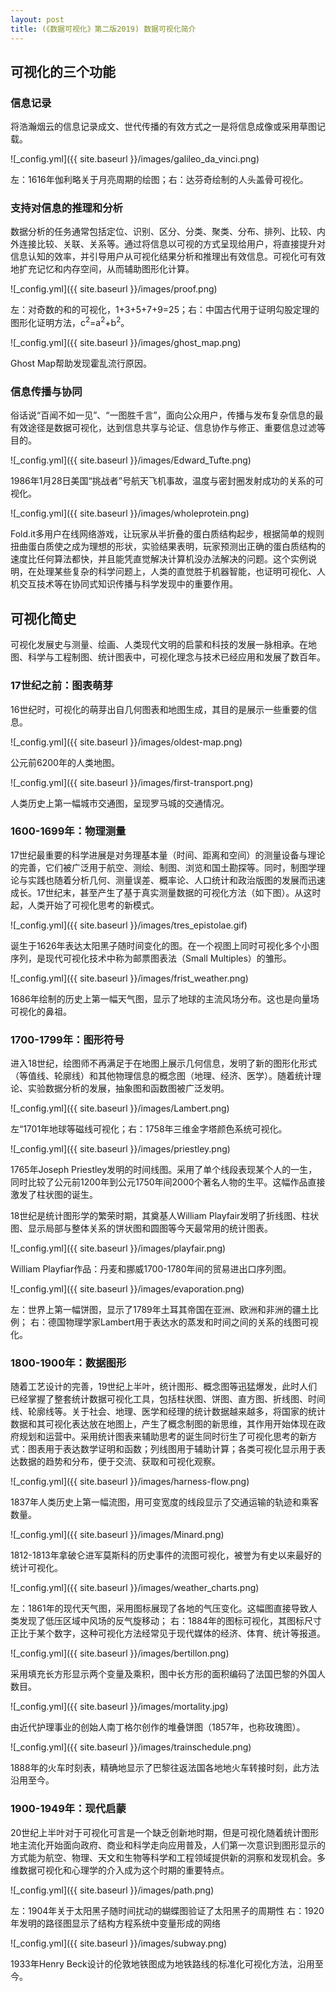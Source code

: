 ```yaml
---
layout: post
title: (《数据可视化》第二版2019) 数据可视化简介
---
```


## 可视化的三个功能
### 信息记录
将浩瀚烟云的信息记录成文、世代传播的有效方式之一是将信息成像或采用草图记载。

![_config.yml]({{ site.baseurl }}/images/galileo_da_vinci.png)

左：1616年伽利略关于月亮周期的绘图；右：达芬奇绘制的人头盖骨可视化。

### 支持对信息的推理和分析
数据分析的任务通常包括定位、识别、区分、分类、聚类、分布、排列、比较、内外连接比较、关联、关系等。通过将信息以可视的方式呈现给用户，将直接提升对信息认知的效率，并引导用户从可视化结果分析和推理出有效信息。可视化可有效地扩充记忆和内存空间，从而辅助图形化计算。

![_config.yml]({{ site.baseurl }}/images/proof.png)

左：对奇数的和的可视化，1+3+5+7+9=25；右：中国古代用于证明勾股定理的图形化证明方法，c<sup>2</sup>=a<sup>2</sup>+b<sup>2</sup>。

![_config.yml]({{ site.baseurl }}/images/ghost_map.png)

Ghost Map帮助发现霍乱流行原因。

### 信息传播与协同
俗话说“百闻不如一见”、“一图胜千言”，面向公众用户，传播与发布复杂信息的最有效途径是数据可视化，达到信息共享与论证、信息协作与修正、重要信息过滤等目的。

![_config.yml]({{ site.baseurl }}/images/Edward_Tufte.png)

1986年1月28日美国“挑战者”号航天飞机事故，温度与密封圈发射成功的关系的可视化。

![_config.yml]({{ site.baseurl }}/images/wholeprotein.png)

Fold.it多用户在线网络游戏，让玩家从半折叠的蛋白质结构起步，根据简单的规则扭曲蛋白质使之成为理想的形状，实验结果表明，玩家预测出正确的蛋白质结构的速度比任何算法都快，并且能凭直觉解决计算机没办法解决的问题。这个实例说明，在处理某些复杂的科学问题上，人类的直觉胜于机器智能，也证明可视化、人机交互技术等在协同式知识传播与科学发现中的重要作用。

## 可视化简史
可视化发展史与测量、绘画、人类现代文明的启蒙和科技的发展一脉相承。在地图、科学与工程制图、统计图表中，可视化理念与技术已经应用和发展了数百年。

### 17世纪之前：图表萌芽
16世纪时，可视化的萌芽出自几何图表和地图生成，其目的是展示一些重要的信息。

![_config.yml]({{ site.baseurl }}/images/oldest-map.png)

公元前6200年的人类地图。

![_config.yml]({{ site.baseurl }}/images/first-transport.png)

人类历史上第一幅城市交通图，呈现罗马城的交通情况。

### 1600-1699年：物理测量
17世纪最重要的科学进展是对务理基本量（时间、距离和空间）的测量设备与理论的完善，它们被广泛用于航空、测绘、制图、浏览和国土勘探等。同时，制图学理论与实践也随着分析几何、测量误差、概率论、人口统计和政治版图的发展而迅速成长。17世纪末，甚至产生了基于真实测量数据的可视化方法（如下图）。从这时起，人类开始了可视化思考的新模式。

![_config.yml]({{ site.baseurl }}/images/tres_epistolae.gif)

诞生于1626年表达太阳黑子随时间变化的图。在一个视图上同时可视化多个小图序列，是现代可视化技术中称为邮票图表法（Small Multiples）的雏形。

![_config.yml]({{ site.baseurl }}/images/frist_weather.png)

1686年绘制的历史上第一幅天气图，显示了地球的主流风场分布。这也是向量场可视化的鼻祖。

### 1700-1799年：图形符号
进入18世纪，绘图师不再满足于在地图上展示几何信息，发明了新的图形化形式（等值线、轮廓线）和其他物理信息的概念图（地理、经济、医学）。随着统计理论、实验数据分析的发展，抽象图和函数图被广泛发明。

![_config.yml]({{ site.baseurl }}/images/Lambert.png)

左“1701年地球等磁线可视化；右：1758年三维金字塔颜色系统可视化。

![_config.yml]({{ site.baseurl }}/images/priestley.png)

1765年Joseph Priestley发明的时间线图。采用了单个线段表现某个人的一生，同时比较了公元前1200年到公元1750年间2000个著名人物的生平。这幅作品直接激发了柱状图的诞生。

18世纪是统计图形学的繁荣时期，其奠基人William Playfair发明了折线图、柱状图、显示局部与整体关系的饼状图和圆图等今天最常用的统计图表。

![_config.yml]({{ site.baseurl }}/images/playfair.png)

William Playfiar作品：丹麦和挪威1700-1780年间的贸易进出口序列图。

![_config.yml]({{ site.baseurl }}/images/evaporation.png)

左：世界上第一幅饼图，显示了1789年土耳其帝国在亚洲、欧洲和非洲的疆土比例；
右：德国物理学家Lambert用于表达水的蒸发和时间之间的关系的线图可视化。

### 1800-1900年：数据图形
随着工艺设计的完善，19世纪上半叶，统计图形、概念图等迅猛爆发，此时人们已经掌握了整套统计数据可视化工具，包括柱状图、饼图、直方图、折线图、时间线、轮廓线等。关于社会、地理、医学和经理的统计数据越来越多，将国家的统计数据和其可视化表达放在地图上，产生了概念制图的新思维，其作用开始体现在政府规划和运营中。采用统计图表来辅助思考的诞生同时衍生了可视化思考的新方式：图表用于表达数学证明和函数；列线图用于辅助计算；各类可视化显示用于表达数据的趋势和分布，便于交流、获取和可视化观察。

![_config.yml]({{ site.baseurl }}/images/harness-flow.png)

1837年人类历史上第一幅流图，用可变宽度的线段显示了交通运输的轨迹和乘客数量。

![_config.yml]({{ site.baseurl }}/images/Minard.png)

1812-1813年拿破仑进军莫斯科的历史事件的流图可视化，被誉为有史以来最好的统计可视化。

![_config.yml]({{ site.baseurl }}/images/weather_charts.png)

左：1861年的现代天气图，采用图标展现了各地的气压变化。这幅图直接导致人类发现了低压区域中风场的反气旋移动；
右：1884年的图标可视化，其图标尺寸正比于某个数字，这种可视化方法经常见于现代媒体的经济、体育、统计等报道。

![_config.yml]({{ site.baseurl }}/images/bertillon.png)

采用填充长方形显示两个变量及乘积，图中长方形的面积编码了法国巴黎的外国人数目。

![_config.yml]({{ site.baseurl }}/images/mortality.jpg)

由近代护理事业的创始人南丁格尔创作的堆叠饼图（1857年，也称玫瑰图）。

![_config.yml]({{ site.baseurl }}/images/trainschedule.png)

1888年的火车时刻表，精确地显示了巴黎往返法国各地地火车转接时刻，此方法沿用至今。

### 1900-1949年：现代启蒙
20世纪上半叶对于可视化可言是一个缺乏创新地时期，但是可视化随着统计图形地主流化开始面向政府、商业和科学走向应用普及，人们第一次意识到图形显示的方式能为航空、物理、天文和生物等科学和工程领域提供新的洞察和发现机会。多维数据可视化和心理学的介入成为这个时期的重要特点。

![_config.yml]({{ site.baseurl }}/images/path.png)

左：1904年关于太阳黑子随时间扰动的蝴蝶图验证了太阳黑子的周期性
右：1920年发明的路径图显示了结构方程系统中变量形成的网络

![_config.yml]({{ site.baseurl }}/images/subway.png)

1933年Henry Beck设计的伦敦地铁图成为地铁路线的标准化可视化方法，沿用至今。


